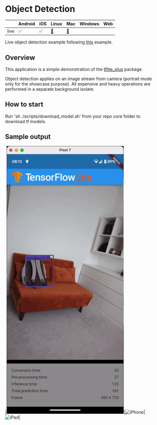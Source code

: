 # Object Detection

|      | Android | iOS | Linux | Mac | Windows | Web |
|------|---------|-----|-------|-----|---------|-----|
| live | ✅       | ✅   |   [🚧](https://github.com/flutter/flutter/issues/41710)   |  [🚧](https://github.com/flutter/flutter/issues/41708)  |         |     |

Live object detection example following [this](https://www.tensorflow.org/lite/examples/object_detection/overview) example.

## Overview

This application is a simple demonstration of the [tflite_plus](https://pub.dev/packages/tflite_plus) package.

Object detection applies on an image stream from camera (portrait mode only for the showcase purpose).
All expensive and heavy operations are performed in a separate background isolate.

## How to start

Run 'sh ./scripts/download_model.sh' from your repo core folder to download tf models.

## Sample output

|![Pixel](output_Pixel7.gif)|![iPhone](output_iPhone.gif)|![iPad](output_iPad.gif)|
